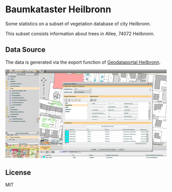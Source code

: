 # Baumkataster Heilbronn

Some statistics on a subset of vegetation database of city Heilbronn.

This subset consists information about trees in Allee, 74072 Heilbronn.

## Data Source

The data is generated via the export function of [Geodataportal Heilbronn](https://www.gisserver.de/heilbronn/).

![export](assets/geodatenportal-export.png)

## License

MIT
